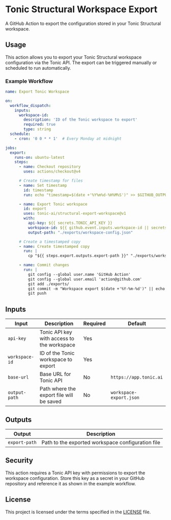 # Tonic Structural Workspace Export

A GitHub Action to export the configuration stored in your Tonic Structural workspace.

## Usage

This action allows you to export your Tonic Structural workspace configuration via the Tonic API. The export can be triggered manually or scheduled to run automatically.

### Example Workflow

```yaml
name: Export Tonic Workspace

on:
  workflow_dispatch:
    inputs:
      workspace-id:
        description: 'ID of the Tonic workspace to export'
        required: true
        type: string
  schedule:
    - cron: '0 0 * * 1'  # Every Monday at midnight

jobs:
  export:
    runs-on: ubuntu-latest
    steps:
      - name: Checkout repository
        uses: actions/checkout@v4

      # Create timestamp for files
      - name: Set timestamp
        id: timestamp
        run: echo "timestamp=$(date +'%Y%m%d-%H%M%S')" >> $GITHUB_OUTPUT

      - name: Export Tonic workspace
        id: export
        uses: tonic-ai/structural-export-workspace@v1
        with:
          api-key: ${{ secrets.TONIC_API_KEY }}
          workspace-id: ${{ github.event.inputs.workspace-id || secrets.TONIC_WORKSPACE_ID }}
          output-path: "./exports/workspace-config.json"

      # Create a timestamped copy
      - name: Create timestamped copy
        run: |
          cp "${{ steps.export.outputs.export-path }}" "./exports/workspace-config-${{ steps.timestamp.outputs.timestamp }}.json"

      - name: Commit changes
        run: |
          git config --global user.name 'GitHub Action'
          git config --global user.email 'action@github.com'
          git add ./exports/
          git commit -m "Workspace export $(date +'%Y-%m-%d')" || echo "No changes to commit"
          git push
```

## Inputs

| Input | Description | Required | Default |
|-------|-------------|----------|---------|
| `api-key` | Tonic API key with access to the workspace | Yes | |
| `workspace-id` | ID of the Tonic workspace to export | Yes | |
| `base-url` | Base URL for Tonic API | No | `https://app.tonic.ai` |
| `output-path` | Path where the export file will be saved | No | `workspace-export.json` |

## Outputs

| Output | Description |
|--------|-------------|
| `export-path` | Path to the exported workspace configuration file |

## Security

This action requires a Tonic API key with permissions to export the workspace configuration. Store this key as a secret in your GitHub repository and reference it as shown in the example workflow.

## License

This project is licensed under the terms specified in the [LICENSE](LICENSE) file.